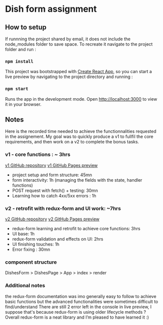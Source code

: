 # Dish form assignment

## How to setup

If runnning the project shared by email, it does not include the node_modules folder to save space.
To recreate it navigate to the project folder and run :
### `npm install`

This project was bootstrapped with [Create React App](https://github.com/facebook/create-react-app), so you can start a live preview by navigating to the project directory and running :
### `npm start`

Runs the app in the development mode.
Open [http://localhost:3000](http://localhost:3000) to view it in your browser.

## Notes

Here is the recorded time needed to achieve the functionnalities requested in the assignement.
My goal was to quickly produce a v1 to fullfil the core requirements, and then work on a v2 to complete the bonus tasks.

### v1 - core functions : ~ 3hrs
[v1 GitHub repository](https://github.com/mehdibouaziz/dishes-form-v1)
[v1 GitHub Pages preview](https://mehdibouaziz.github.io/dishes-form-v1/)
* project setup and form structure: 45mn
* form interactivity: 1h (managing the fields with the state, handler functions)
* POST request with fetch() + testing: 30mn
* Learning how to catch 4xx/5xx errors : 1h

### v2 - retrofit with redux-form and UI work: ~7hrs
[v2 GitHub repository](https://github.com/mehdibouaziz/dishes-form-v2)
[v2 GitHub Pages preview](https://mehdibouaziz.github.io/dishes-form-v2/)

* redux-form learning and retrofit to achieve core functions: 3hrs
* UI base: 1h
* redux-form validation and effects on UI: 2hrs
* UI finishing touches: 1h
* Error fixing : 30mn

### component structure
DishesForm > DishesPage > App > index > render

### Additional notes
the redux-form documentation was imo generally easy to follow to achieve basic functions but the advanced functionalities were sometimes difficult to find/understand
There are still 2 error left in the console in live preview, I suppose that's because redux-form is using older lifecycle methods ?
Overall redux-form is a neat library and I’m pleased to have learned it :)